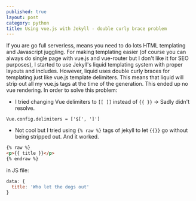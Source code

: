 ```yaml
---
published: true
layout: post
category: python
title: Using vue.js with Jekyll - double curly brace problem
---
```

If you are go full serverless, means you need to do lots HTML templating and Javascript juggling. 
For making templating easier (of course you can always do single page with vue.js and vue-router but I don't like it for SEO purposes), I started to use Jekyll's liquid templating system with proper layouts and includes. However, liquid uses double curly braces for templating just like vue.js template delimiters. This means that liquid will strip out all my vue.js tags at the time of the generation. This ended up no vue rendering. In order to solve this problem:

- I tried changing Vue delimiters to `[[ ]]` instead of `{{ }}` -> Sadly didn't resolve.

`Vue.config.delimiters = ['$[', ']']`

- Not cool but I tried using `{% raw %}` tags of jekyll to let `{{}}` go without being stripped out. And it worked.

```html
{% raw %}
<p>{{ title }}</p>
{% endraw %}

```

in JS file:

```js
data: {
  title: 'Who let the dogs out'
}
```
